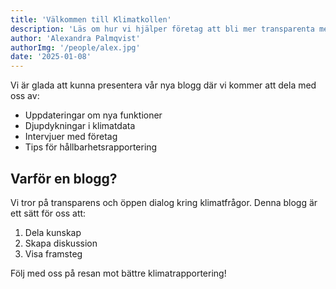 ```yaml
---
title: 'Välkommen till Klimatkollen'
description: 'Läs om hur vi hjälper företag att bli mer transparenta med sina klimatdata'
author: 'Alexandra Palmqvist'
authorImg: '/people/alex.jpg'
date: '2025-01-08'
---
```


Vi är glada att kunna presentera vår nya blogg där vi kommer att dela med oss av:

- Uppdateringar om nya funktioner
- Djupdykningar i klimatdata
- Intervjuer med företag
- Tips för hållbarhetsrapportering

## Varför en blogg?

Vi tror på transparens och öppen dialog kring klimatfrågor. Denna blogg är ett sätt för oss att:

1. Dela kunskap
2. Skapa diskussion
3. Visa framsteg

Följ med oss på resan mot bättre klimatrapportering!
